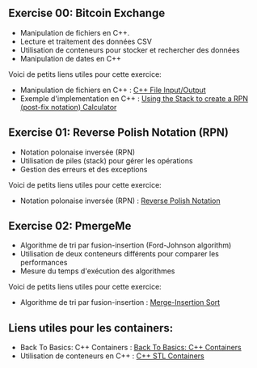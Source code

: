 
## Exercise 00: Bitcoin Exchange
- Manipulation de fichiers en C++. 
- Lecture et traitement des données CSV
- Utilisation de conteneurs pour stocker et rechercher des données
- Manipulation de dates en C++

Voici de petits liens utiles pour cette exercice:
- Manipulation de fichiers en C++ : [C++ File Input/Output](https://www.geeksforgeeks.org/file-handling-c-classes/)
- Exemple d'implementation en C++ : [Using the Stack to create a RPN (post-fix notation) Calculator](https://youtu.be/zla7ha0OORM)

## Exercise 01: Reverse Polish Notation (RPN)
- Notation polonaise inversée (RPN)
- Utilisation de piles (stack) pour gérer les opérations
- Gestion des erreurs et des exceptions

Voici de petits liens utiles pour cette exercice:
- Notation polonaise inversée (RPN) : [Reverse Polish Notation](https://en.wikipedia.org/wiki/Reverse_Polish_notation)

## Exercise 02: PmergeMe
- Algorithme de tri par fusion-insertion (Ford-Johnson algorithm)
- Utilisation de deux conteneurs différents pour comparer les performances
- Mesure du temps d'exécution des algorithmes

Voici de petits liens utiles pour cette exercice:
- Algorithme de tri par fusion-insertion : [Merge-Insertion Sort](https://en.wikipedia.org/wiki/Insertion_sort#Variations)

## Liens utiles pour les containers:
- Back To Basics: C++ Containers : [Back To Basics: C++ Containers](https://www.geeksforgeeks.org/c-stl-tutorial/)
- Utilisation de conteneurs en C++ : [C++ STL Containers](https://www.geeksforgeeks.org/c-stl-tutorial/)

